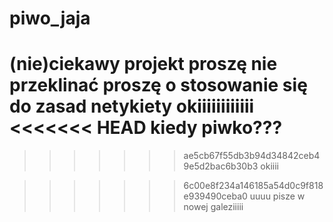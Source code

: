 # piwo_jaja
(nie)ciekawy projekt
proszę nie przeklinać
proszę o stosowanie się do zasad netykiety
okiiiiiiiiiiii
<<<<<<< HEAD
kiedy piwko???
=======

>>>>>>> ae5cb67f55db3b94d34842ceb49e5d2bac6b30b3
okiiii

>>>>>>> 6c00e8f234a146185a54d0c9f818e939490ceba0
uuuu
pisze w nowej galeziiiii
